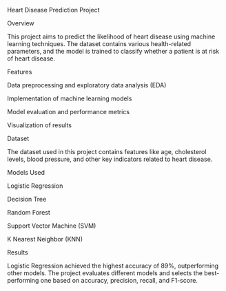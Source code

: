 Heart Disease Prediction Project

Overview

This project aims to predict the likelihood of heart disease using machine learning techniques. The dataset contains various health-related parameters, and the model is trained to classify whether a patient is at risk of heart disease.

Features

Data preprocessing and exploratory data analysis (EDA)

Implementation of machine learning models

Model evaluation and performance metrics

Visualization of results

Dataset

The dataset used in this project contains features like age, cholesterol levels, blood pressure, and other key indicators related to heart disease.

Models Used

Logistic Regression

Decision Tree

Random Forest

Support Vector Machine (SVM)

K Nearest Neighbor (KNN)

Results

Logistic Regression achieved the highest accuracy of 89%, outperforming other models. The project evaluates different models and selects the best-performing one based on accuracy, precision, recall, and F1-score.
